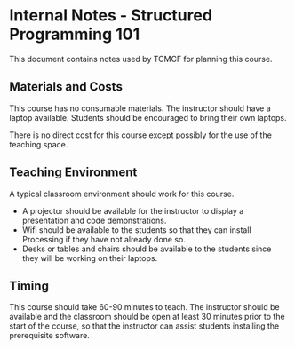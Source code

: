 # Internal Notes - Structured Programming 101

This document contains notes used by TCMCF for planning this course.

## Materials and Costs

This course has no consumable materials.  The instructor should have a
laptop available.  Students should be encouraged to bring their own
laptops.

There is no direct cost for this course except possibly for the use of
the teaching space.

## Teaching Environment

A typical classroom environment should work for this course.

  * A projector should be available for the instructor to display a
    presentation and code demonstrations.
  * Wifi should be available to the students so that they can install
    Processing if they have not already done so.
  * Desks or tables and chairs should be available to the students
    since they will be working on their laptops.

## Timing

This course should take 60-90 minutes to teach.  The instructor should
be available and the classroom should be open at least 30 minutes
prior to the start of the course, so that the instructor can assist
students installing the prerequisite software.
